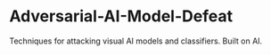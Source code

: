 # Adversarial-AI-Model-Defeat
Techniques for attacking visual AI models and classifiers. Built on AI.
